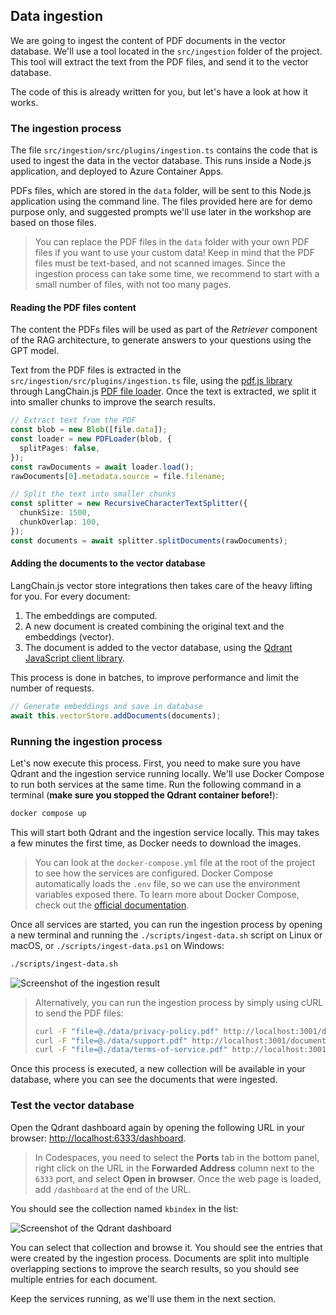 ## Data ingestion

We are going to ingest the content of PDF documents in the vector database. We'll use a
tool located in the `src/ingestion` folder of the project. This tool will extract the text from the PDF files, and send it to the vector database.

The code of this is already written for you, but let's have a look at how it works.

### The ingestion process

The file `src/ingestion/src/plugins/ingestion.ts` contains the code that is used to ingest the data in the vector database. This runs inside a Node.js application, and deployed to Azure Container Apps.

PDFs files, which are stored in the `data` folder, will be sent to this Node.js application using the command line. The files provided here are for demo purpose only, and suggested prompts we'll use later in the workshop are based on those files.

<div class="tip" data-title="tip">

> You can replace the PDF files in the `data` folder with your own PDF files if you want to use your custom data! Keep in mind that the PDF files must be text-based, and not scanned images. Since the ingestion process can take some time, we recommend to start with a small number of files, with not too many pages.

</div>

#### Reading the PDF files content

The content the PDFs files will be used as part of the *Retriever* component of the RAG architecture, to generate answers to your questions using the GPT model.

Text from the PDF files is extracted in the `src/ingestion/src/plugins/ingestion.ts` file, using the [pdf.js library](https://mozilla.github.io/pdf.js/) through LangChain.js [PDF file loader](https://js.langchain.com/docs/integrations/document_loaders/file_loaders/pdf/). Once the text is extracted, we split it into smaller chunks to improve the search results.

```ts
// Extract text from the PDF
const blob = new Blob([file.data]);
const loader = new PDFLoader(blob, {
  splitPages: false,
});
const rawDocuments = await loader.load();
rawDocuments[0].metadata.source = file.filename;

// Split the text into smaller chunks
const splitter = new RecursiveCharacterTextSplitter({
  chunkSize: 1500,
  chunkOverlap: 100,
});
const documents = await splitter.splitDocuments(rawDocuments);
```

#### Adding the documents to the vector database

LangChain.js vector store integrations then takes care of the heavy lifting for you. For every document:
1. The embeddings are computed.
2. A new document is created combining the original text and the embeddings (vector).
3. The document is added to the vector database, using the [Qdrant JavaScript client library](https://www.npmjs.com/package/@qdrant/qdrant-js).

This process is done in batches, to improve performance and limit the number of requests.

```ts
// Generate embeddings and save in database
await this.vectorStore.addDocuments(documents);
```

### Running the ingestion process

Let's now execute this process. First, you need to make sure you have Qdrant and the ingestion service running locally. We'll use Docker Compose to run both services at the same time. Run the following command in a terminal (**make sure you stopped the Qdrant container before!**):

```bash
docker compose up
```

This will start both Qdrant and the ingestion service locally. This may takes a few minutes the first time, as Docker needs to download the images.

<div class="tip" data-title="tip">

> You can look at the `docker-compose.yml` file at the root of the project to see how the services are configured. Docker Compose automatically loads the `.env` file, so we can use the environment variables exposed there. To learn more about Docker Compose, check out the [official documentation](https://docs.docker.com/compose/).

</div>

Once all services are started, you can run the ingestion process by opening a new terminal and running the `./scripts/ingest-data.sh` script on Linux or macOS, or `./scripts/ingest-data.ps1` on Windows:

```bash
./scripts/ingest-data.sh
```

![Screenshot of the ingestion result](./assets/ingestion-result.png)

<div class="tip" data-title="tip">

> Alternatively, you can run the ingestion process by simply using cURL to send the PDF files:
> ```bash
> curl -F "file=@./data/privacy-policy.pdf" http://localhost:3001/documents
> curl -F "file=@./data/support.pdf" http://localhost:3001/documents
> curl -F "file=@./data/terms-of-service.pdf" http://localhost:3001/documents
> ```

</div>

Once this process is executed, a new collection will be available in your database, where you can see the documents that were ingested.

### Test the vector database

Open the Qdrant dashboard again by opening the following URL in your browser: [http://localhost:6333/dashboard](http://localhost:6333/dashboard).

<div class="important" data-title="important">

> In Codespaces, you need to select the **Ports** tab in the bottom panel, right click on the URL in the **Forwarded Address** column next to the `6333` port, and select **Open in browser**. Once the web page is loaded, add `/dashboard` at the end of the URL.

</div>

You should see the collection named `kbindex` in the list:

![Screenshot of the Qdrant dashboard](./assets/qdrant-dashboard.png)

You can select that collection and browse it. You should see the entries that were created by the ingestion process. Documents are split into multiple overlapping sections to improve the search results, so you should see multiple entries for each document.

Keep the services running, as we'll use them in the next section.
